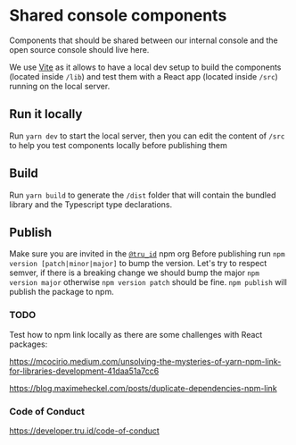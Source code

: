 # Shared console components

Components that should be shared between our internal console and the open source console should live here.

We use [Vite](https://vitejs.dev/) as it allows to have a local dev setup to build the components (located inside `/lib`) and test them with a React app (located inside `/src`) running on the local server.

## Run it locally

Run `yarn dev` to start the local server, then you can edit the content of `/src` to help you test components locally before publishing them

## Build

Run `yarn build` to generate the `/dist` folder that will contain the bundled library and the Typescript type declarations.

## Publish

Make sure you are invited in the [`@tru_id`](https://www.npmjs.com/settings/tru_id/packages) npm org
Before publishing run `npm version [patch|minor|major]` to bump the version. Let's try to respect semver, if there is a breaking change we should bump the major `npm version major` otherwise `npm version patch` should be fine.
`npm publish` will publish the package to npm.

### TODO

Test how to npm link locally as there are some challenges with React packages:

https://mcocirio.medium.com/unsolving-the-mysteries-of-yarn-npm-link-for-libraries-development-41daa51a7cc6

https://blog.maximeheckel.com/posts/duplicate-dependencies-npm-link

### Code of Conduct

https://developer.tru.id/code-of-conduct
